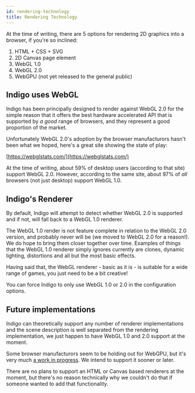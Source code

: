 ```yaml
---
id: rendering-technology
title: Rendering Technology
---
```


At the time of writing, there are 5 options for rendering 2D graphics into a browser, if you're so inclined:

1. HTML + CSS + SVG
2. 2D Canvas page element
3. WebGL 1.0
4. WebGL 2.0
5. WebGPU (not yet released to the general public)

## Indigo uses WebGL

Indigo has been principally designed to render against WebGL 2.0 for the simple reason that it offers the best hardware accelerated API that is supported by _a good_ range of browsers, and they represent a good proportion of the market.

Unfortunately WebGL 2.0's adoption by the browser manufacturors hasn't been what we hoped, here's a great site showing the state of play:

[https://webglstats.com/](https://webglstats.com/)

At the time of writing, about 59% of desktop users (according to that site) support WebGL 2.0. However, according to the same site, about 97% of _all_ browsers (not just desktop) support WebGL 1.0.

## Indigo's Renderer

By default, Indigo will attempt to detect whether WebGL 2.0 is supported and if not, will fall back to a WebGL 1.0 renderer.

The WebGL 1.0 render is not feature complete in relation to the WebGL 2.0 version, and probably never will be (we moved to WebGL 2.0 for a reason!). We do hope to bring them closer together over time. Examples of things that the WebGL 1.0 renderer simply ignores currently are clones, dynamic lighting, distortions and all but the most basic effects.

Having said that, the WebGL renderer - basic as it is - is suitable for a wide range of games, you just need to be a bit creative!

You can force Indigo to only use WebGL 1.0 or 2.0 in the configuration options.

## Future implementations

Indigo can theoretically support any number of renderer implementations and the scene description is well separated from the rendering implementation, we just happen to have WebGL 1.0 and 2.0 support at the moment.

Some browser manufacturors seem to be holding out for WebGPU, but it's very much [a work in progress](https://github.com/gpuweb/gpuweb/wiki/Implementation-Status). We intend to support it sooner or later.

There are no plans to support an HTML or Canvas based renderers at the moment, but there's no reason technically why we couldn't do that if someone wanted to add that functionality.
